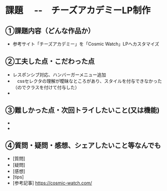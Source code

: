 # 課題　 --　チーズアカデミーLP制作

## ①課題内容（どんな作品か）
- 参考サイト「チーズアカデミー」を「Cosmic Watch」LPへカスタマイズ

## ②工夫した点・こだわった点
- レスポンシブ対応、ハンバーガーメニュー追加
- 　cssセレクタの理解が曖昧なところがあり、スタイルを付与できなかった（のでクラスを付けて付与した）
- 

## ③難しかった点・次回トライしたいこと(又は機能)
- 
- 

## ④質問・疑問・感想、シェアしたいこと等なんでも
- [質問]
- [疑問]
- [感想]
- [tips]
- [参考記事]
https://cosmic-watch.com/
